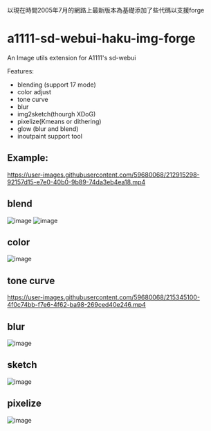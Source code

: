 以現在時間2005年7月的網路上最新版本為基礎添加了些代碼以支援forge

# a1111-sd-webui-haku-img-forge
An Image utils extension for A1111's sd-webui

Features:
* blending (support 17 mode)
* color adjust
* tone curve
* blur
* img2sketch(thourgh XDoG)
* pixelize(Kmeans or dithering)
* glow (blur and blend)
* inoutpaint support tool

## Example:
https://user-images.githubusercontent.com/59680068/212915298-92157d15-e7e0-40b0-9b89-74da3eb4ea18.mp4

## blend
![image](https://user-images.githubusercontent.com/59680068/215345290-dd9e11b8-f717-4c15-bd32-19259691122d.png)
![image](https://user-images.githubusercontent.com/59680068/215345295-0393cb8c-2bd1-48c2-809b-c25c1554197b.png)


## color
![image](https://user-images.githubusercontent.com/59680068/215345319-799e006d-6aa3-4c8b-90b6-87817eb0eeab.png)

## tone curve
https://user-images.githubusercontent.com/59680068/215345100-4f0c74bb-f7e6-4f62-ba98-269ced40e246.mp4

## blur
![image](https://user-images.githubusercontent.com/59680068/212818343-4754764a-cd3d-4591-a823-a065bdc7b934.png)


## sketch
![image](https://user-images.githubusercontent.com/59680068/215345372-019e796e-04e7-48ac-81bd-f56eff2a338d.png)


## pixelize
![image](https://user-images.githubusercontent.com/59680068/215345447-b528655b-7f5a-411f-95aa-61e02fc41d09.png)
